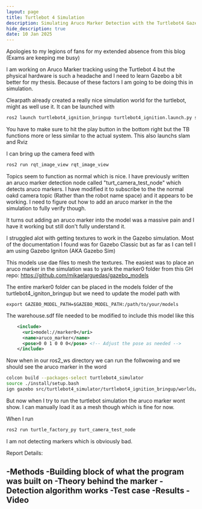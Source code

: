 ```yaml
---
layout: page
title: Turtlebot 4 Simulation
description: Simulating Aruco Marker Detection with the Turtlebot4 Gazebo Simulation
hide_description: true
date: 10 Jan 2025
---
```

Apologies to my legions of fans for my extended absence from this blog (Exams are keeping me busy)

I am working on Aruco Marker tracking using the Turtlebot 4 but the physical hardware is such a headache and I need to learn Gazebo a bit better for my thesis. Because of these factors I am going to be doing this in simulation. 

Clearpath already created a really nice simulation world for the turtlebot, might as well use it. It can be launched with 


```bash
ros2 launch turtlebot4_ignition_bringup turtlebot4_ignition.launch.py slam:=true nav2:=true rviz:=true localization:=true
```

You have to make sure to hit the play button in the bottom right but the TB functions more or less similar to the actual system. This also launchs slam and Rviz 

I can bring up the camera feed with

```bash
ros2 run rqt_image_view rqt_image_view
```

Topics seem to function as normal which is nice. I have previously written an aruco marker detection node called "turt_camera_test_node" which detects aruco markers. I have modified it to subscribe to the the normal oakd camera topic (Rather than the robot name space) and it appears to be working. I need to figure out how to add an aruco marker in the the simulation to fully verify though. 

It turns out adding an aruco marker into the model was a massive pain and I have it working but still don't fully understand it.

I struggled alot with getting textures to work in the Gazebo simulation. Most of the documentation I found was for Gazebo Classic but as far as I can tell I am using Gazebo Igniton (AKA Gazebo Sim)

This models use dae files to mesh the textures. The easiest was to place an aruco marker in the simulation was to yank the marker0 folder from this GH repo: https://github.com/mikaelarguedas/gazebo_models

The entire marker0 folder can be placed in the models folder of the turtlebot4_igniton_bringup but we need to update the model path with 

```
export GAZEBO_MODEL_PATH=$GAZEBO_MODEL_PATH:/path/to/your/models
```


The warehouse.sdf file needed to be modified to include this model like this

```XML
    <include>
      <uri>model://marker0</uri>
      <name>aruco_marker</name>
      <pose>0 0 1 0 0 0</pose> <!-- Adjust the pose as needed -->
    </include>

```

Now when in our ros2_ws directory we can run the follwowing and we should see the aruco marker in the word 

```bash
colcon build --packages-select turtlebot4_simulator 
source ./install/setup.bash
ign gazebo src/turtlebot4_simulator/turtlebot4_ignition_bringup/worlds/warehouse.sdf 
```


But now when I try to run the turtlebot simulation the aruco marker wont show. I can manually load it as a mesh though which is fine for now. 

When I run

```bash
ros2 run turtle_factory_py turt_camera_test_node
```

I am not detecting markers which is obviously bad.










































Report Details:

-Methods
-Building block of what the program was built on 
-Theory behind the marker
-Detection algorithm works
-Test case
-Results
-Video
-










